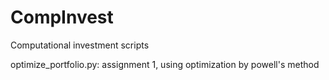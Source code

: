 CompInvest
==========

Computational investment scripts

optimize_portfolio.py: assignment 1, using optimization by powell's method
